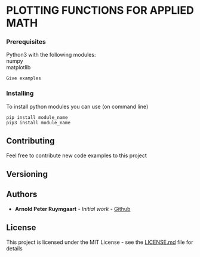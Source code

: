 # PLOTTING FUNCTIONS FOR APPLIED MATH 


### Prerequisites

Python3 with the following modules:<br />
numpy<br />
matplotlib<br />


```
Give examples
```

### Installing


To install python modules you can use (on command line)
```
pip install module_name 
pip3 install module_name
```


## Contributing

Feel free to contribute new code examples to this project

## Versioning

## Authors

* **Arnold Peter Ruymgaart** - *Initial work* - [Github](https://github.com/aruymgaart)

## License

This project is licensed under the MIT License - see the [LICENSE.md](LICENSE.md) file for details


